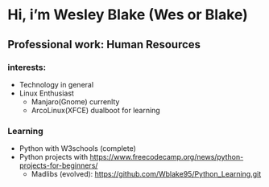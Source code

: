 # Hi, i’m Wesley Blake (Wes or Blake)
## Professional work: Human Resources
### interests:
- Technology in general
- Linux Enthusiast
  - Manjaro(Gnome) currenlty
  - ArcoLinux(XFCE) dualboot for learning
### Learning
- Python with W3schools (complete)
- Python projects with https://www.freecodecamp.org/news/python-projects-for-beginners/
  - Madlibs (evolved): https://github.com/Wblake95/Python_Learning.git

<!---
Wblake95/Wblake95 is a ✨ special ✨ repository because its `README.md` (this file) appears on your GitHub profile.
You can click the Preview link to take a look at your changes.
--->
